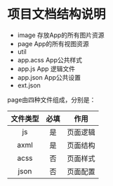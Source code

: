 # 项目文档结构说明

* image 存放App的所有图片资源
* page App的所有视图资源
* util 
* app.acss App公共样式
* app.js App 逻辑文件
* app.json App公共设置
* ext.json 

page由四种文件组成，分别是：

**文件类型**|**必填**|**作用**
:--:|:--:|:--:
js|是|页面逻辑
axml|是|页面结构
acss|否|页面样式
json|否|页面配置
